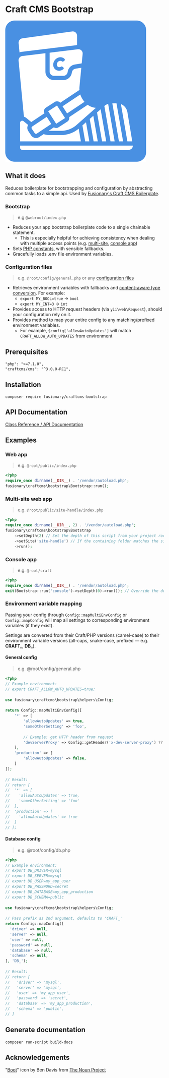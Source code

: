# Craft CMS Bootstrap

![Boot by Ben Davis from the Noun Project](resources/boot-logo.svg)

## What it does

Reduces boilerplate for bootstrapping and configuration by abstracting common tasks to a simple api.
Used by [Fusionary's Craft CMS Boilerplate](https://github.com/timkelty/craftcms-boilerplate).
 
### Bootstrap

> e.g `@webroot/index.php`

- Reduces your app bootstrap boilerplate code to a single chainable statement.
  - This is especially helpful for achieving consistency when dealing with multiple access points (e.g. [multi-site](https://craftcms.com/news/craft-3-multi-site), [console app](https://craftcms.com/classreference/etc/console/ConsoleApp))
- Sets [PHP constants](https://github.com/craftcms/docs/blob/v3/en/configuration.md#php-constants), with sensible fallbacks.
- Gracefully loads .env file environment variables.

### Configuration files

> e.g. `@root/config/general.php` or any [configuration files](https://docs.craftcms.com/api/v3/craft-config-generalconfig.html#properties)

- Retrieves environment variables with fallbacks and [content-aware type conversion](https://github.com/jpcercal/environment#examples). For example:
  - `export MY_BOOL=true` → `bool`
  - `export MY_INT=3` → `int`
- Provides access to HTTP request headers (via `yii\web\Request`), should your configuration rely on it.
- Provides method to map your entire config to any matching/prefixed environment variables.
  - For example, `$config['allowAutoUpdates']` will match `CRAFT_ALLOW_AUTO_UPDATES` from environment

## Prerequisites

```
"php": ">=7.1.0",
"craftcms/cms": "^3.0.0-RC1",
```

## Installation

```
composer require fusionary/craftcms-bootstrap
```

## API Documentation
[Class Reference / API Documentation](http://htmlpreview.github.io/?https://github.com/timkelty/craftcms-bootstrap/blob/master/docs/api/fusionary-craftcms-bootstrap-bootstrap.html)

## Examples

### Web app

> e.g. `@root/public/index.php`

```php
<?php
require_once dirname(__DIR__) . '/vendor/autoload.php';
fusionary\craftcms\bootstrap\Bootstrap::run();
```

### Multi-site web app

> e.g. `@root/public/site-handle/index.php`

```php
<?php
require_once dirname(__DIR__, 2) . '/vendor/autoload.php';
fusionary\craftcms\bootstrap\Bootstrap
    ->setDepth(2) // Set the depth of this script from your project root (`CRAFT_BASE_PATH`) to determine paths
    ->setSite('site-handle') // If the containing folder matches the site handle, you could dynamically set this with `basename(__DIR__)`
    ->run();
```

### Console app

> e.g. `@root/craft`

```php
<?php
require_once dirname(__DIR__) . '/vendor/autoload.php';
exit(Bootstrap::run('console')->setDepth(0)->run()); // Override the default depth of 1, since this script is in `@root`.
```

### Environment variable mapping

Passing your config through `Config::mapMultiEnvConfig` or `Config::mapConfig`
will map all settings to corresponding environment variables (if they exist).

Settings are converted from their Craft/PHP versions (camel-case) to their environment variable versions (all-caps, snake-case, prefixed — e.g. **CRAFT_**, **DB_**).

#### General config

> e.g. @root/config/general.php

```php
<?php
// Example environment:
// export CRAFT_ALLOW_AUTO_UPDATES=true;

use fusionary\craftcms\bootstrap\helpers\Config;

return Config::mapMultiEnvConfig([
    '*' => [
        'allowAutoUpdates' => true,
        'someOtherSetting' => 'foo',

        // Example: get HTTP header from request
        'devServerProxy' => Config::getHeader('x-dev-server-proxy') ?? false,
    ],
    'production' => [
        'allowAutoUpdates' => false,
    ]
]);

// Result:
// return [
//  '*' => [
//    'allowAutoUpdates' => true,
//    'someOtherSetting' => 'foo'
//  ],
//  'production' => [
//    'allowAutoUpdates' => true
//  ]
// ];
```

#### Database config

> e.g. @root/config/db.php

```php
<?php
// Example environment:
// export DB_DRIVER=mysql
// export DB_SERVER=mysql
// export DB_USER=my_app_user
// export DB_PASSWORD=secret
// export DB_DATABASE=my_app_production
// export DB_SCHEMA=public

use fusionary\craftcms\bootstrap\helpers\Config;

// Pass prefix as 2nd argument, defaults to 'CRAFT_'
return Config::mapConfig([
  'driver' => null,
  'server' => null,
  'user' => null,
  'password' => null,
  'database' => null,
  'schema' => null,
], 'DB_');

// Result:
// return [
//   'driver' => 'mysql',
//   'server' => 'mysql',
//   'user' => 'my_app_user',
//   'password' => 'secret',
//   'database' => 'my_app_production',
//   'schema' => 'public',
// ]
```

## Generate documentation

```
composer run-script build-docs
```

## Acknowledgements

"[Boot](https://thenounproject.com/term/boot/1466612/)" icon by Ben Davis from [The Noun Project](https://thenounproject.com/)
